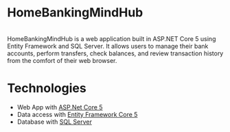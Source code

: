 # HomeBankingMindHub
<br/>
HomeBankingMindHub is a web application built in ASP.NET Core 5 using Entity Framework and SQL Server. It allows users to manage their bank accounts, perform transfers, check balances, and review transaction history from the comfort of their web browser.

# Technologies

* Web App with [ASP.Net Core 5](https://learn.microsoft.com/en-us/aspnet/core/?view=aspnetcore-5.0)
* Data access with [Entity Framework Core 5](https://learn.microsoft.com/en-us/ef/core/what-is-new/ef-core-5.0/whatsnew)
* Database with [SQL Server](https://learn.microsoft.com/en-us/sql/relational-databases/databases/databases?view=sql-server-ver16)
